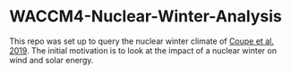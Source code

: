 # WACCM4-Nuclear-Winter-Analysis
This repo was set up to query the nuclear winter climate of [Coupe et al. 2019](https://agupubs.onlinelibrary.wiley.com/doi/full/10.1029/2019JD030509). The initial motivation is to look at the impact of a nuclear winter on wind and solar energy.
